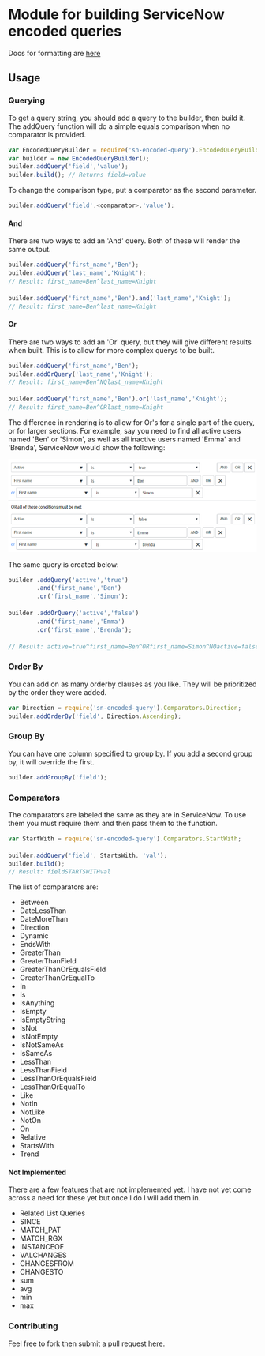 # Module for building ServiceNow encoded queries

Docs for formatting are [here](https://docs.servicenow.com/bundle/istanbul-servicenow-platform/page/use/using-lists/concept/c_EncodedQueryStrings.html)

## Usage

### Querying

To get a query string, you should add a query to the builder, then build it. The addQuery function will do a simple equals comparison when no comparator is provided.

```Javascript
var EncodedQueryBuilder = require('sn-encoded-query').EncodedQueryBuilder;
var builder = new EncodedQueryBuilder();
builder.addQuery('field','value');
builder.build(); // Returns field=value
```

To change the comparison type, put a comparator as the second parameter.

```Javascript
builder.addQuery('field',<comparator>,'value');
```

#### And

There are two ways to add an 'And' query. Both of these will render the same output.

```Javascript
builder.addQuery('first_name','Ben');
builder.addQuery('last_name','Knight');
// Result: first_name=Ben^last_name=Knight

builder.addQuery('first_name','Ben').and('last_name','Knight');
// Result: first_name=Ben^last_name=Knight
```

#### Or

There are two ways to add an 'Or' query, but they will give different results when built. This is to allow for more complex querys to be built.

```Javascript
builder.addQuery('first_name','Ben');
builder.addOrQuery('last_name','Knight');
// Result: first_name=Ben^NQlast_name=Knight

builder.addQuery('first_name','Ben').or('last_name','Knight');
// Result: first_name=Ben^ORlast_name=Knight
```

The difference in rendering is to allow for Or's for a single part of the query, or for larger sections. For example, say you need to find all active users named 'Ben' or 'Simon', as well as all inactive users named 'Emma' and 'Brenda', ServiceNow would show the following:

![ServiceNow example](./ServiceNow-Example-Users.PNG)

The same query is created below:

```Javascript
builder .addQuery('active','true')
        .and('first_name','Ben')
        .or('first_name','Simon');

builder .addOrQuery('active','false')
        .and('first_name','Emma')
        .or('first_name','Brenda');

// Result: active=true^first_name=Ben^ORfirst_name=Simon^NQactive=false^first_name=Emma^ORfirst_name=Brenda
```

### Order By

You can add on as many orderby clauses as you like. They will be prioritized by the order they were added.

```Javascript
var Direction = require('sn-encoded-query').Comparators.Direction;
builder.addOrderBy('field', Direction.Ascending);
```

### Group By

You can have one column specified to group by. If you add a second group by, it will override the first.

```Javascript
builder.addGroupBy('field');
```

### Comparators

The comparators are labeled the same as they are in ServiceNow. To use them you must require them and then pass them to the function.

```Javascript
var StartWith = require('sn-encoded-query').Comparators.StartWith;

builder.addQuery('field', StartsWith, 'val');
builder.build();
// Result: fieldSTARTSWITHval
```

The list of comparators are:

- Between
- DateLessThan
- DateMoreThan
- Direction
- Dynamic
- EndsWith
- GreaterThan
- GreaterThanField
- GreaterThanOrEqualsField
- GreaterThanOrEqualTo
- In
- Is
- IsAnything
- IsEmpty
- IsEmptyString
- IsNot
- IsNotEmpty
- IsNotSameAs
- IsSameAs
- LessThan
- LessThanField
- LessThanOrEqualsField
- LessThanOrEqualTo
- Like
- NotIn
- NotLike
- NotOn
- On
- Relative
- StartsWith
- Trend

#### Not Implemented

There are a few features that are not implemented yet. I have not yet come across a need for these yet but once I do I will add them in.

- Related List Queries
- SINCE
- MATCH_PAT
- MATCH_RGX
- INSTANCEOF
- VALCHANGES
- CHANGESFROM
- CHANGESTO
- sum
- avg
- min
- max

### Contributing

Feel free to fork then submit a pull request [here](https://github.com/benthomasknight/sn-encoded-query).
